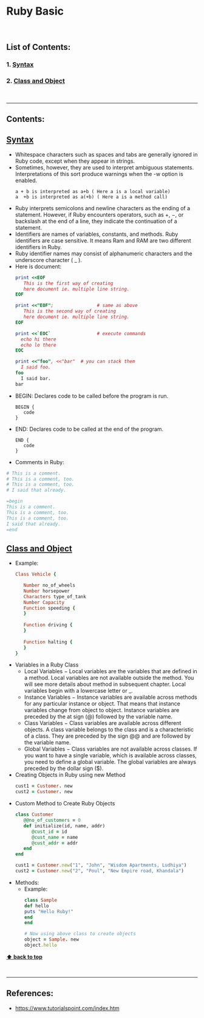 # Ruby Basic

<br />

## List of Contents:
### 1. [Syntax](#content-1)
### 2. [Class and Object](#content-2)

<br />

---

## Contents:

## [Syntax](https://google.com) <span id="content-1"></span>
- Whitespace characters such as spaces and tabs are generally ignored in Ruby code, except when they appear in strings.
- Sometimes, however, they are used to interpret ambiguous statements. Interpretations of this sort produce warnings when the -w option is enabled.
  ```text
  a + b is interpreted as a+b ( Here a is a local variable)
  a  +b is interpreted as a(+b) ( Here a is a method call)
  ```
- Ruby interprets semicolons and newline characters as the ending of a statement. However, if Ruby encounters operators, such as +, −, or backslash at the end of a line, they indicate the continuation of a statement.
- Identifiers are names of variables, constants, and methods. Ruby identifiers are case sensitive. It means Ram and RAM are two different identifiers in Ruby.
- Ruby identifier names may consist of alphanumeric characters and the underscore character ( _ ).
- Here is document:
  ```ruby
  print <<EOF
     This is the first way of creating
     here document ie. multiple line string.
  EOF

  print <<"EOF";                # same as above
     This is the second way of creating
     here document ie. multiple line string.
  EOF

  print <<`EOC`                 # execute commands
    echo hi there
    echo lo there
  EOC

  print <<"foo", <<"bar"  # you can stack them
    I said foo.
  foo
    I said bar.
  bar
  ```
- BEGIN: Declares code to be called before the program is run.
  ```text
  BEGIN {
     code
  }
  ```
- END: Declares code to be called at the end of the program.
  ```text
  END {
     code
  }
  ```
- Comments in Ruby:
```ruby
# This is a comment.
# This is a comment, too.
# This is a comment, too.
# I said that already.

=begin
This is a comment.
This is a comment, too.
This is a comment, too.
I said that already.
=end
```

## [Class and Object](https://google.com) <span id="content-2"></span>
- Example:
  ```ruby
  Class Vehicle {

     Number no_of_wheels
     Number horsepower
     Characters type_of_tank
     Number Capacity
     Function speeding {
     }
     
     Function driving {
     }
     
     Function halting {
     }
  }
  ```
- Variables in a Ruby Class
  - Local Variables − Local variables are the variables that are defined in a method. Local variables are not available outside the method. You will see more details about method in subsequent chapter. Local variables begin with a lowercase letter or _.
  - Instance Variables − Instance variables are available across methods for any particular instance or object. That means that instance variables change from object to object. Instance variables are preceded by the at sign (@) followed by the variable name.
  - Class Variables − Class variables are available across different objects. A class variable belongs to the class and is a characteristic of a class. They are preceded by the sign @@ and are followed by the variable name.
  - Global Variables − Class variables are not available across classes. If you want to have a single variable, which is available across classes, you need to define a global variable. The global variables are always preceded by the dollar sign ($).
- Creating Objects in Ruby using new Method
  ```ruby
  cust1 = Customer. new
  cust2 = Customer. new
  ```
- Custom Method to Create Ruby Objects
  ```ruby
  class Customer
     @@no_of_customers = 0
     def initialize(id, name, addr)
        @cust_id = id
        @cust_name = name
        @cust_addr = addr
     end
  end
  
  cust1 = Customer.new("1", "John", "Wisdom Apartments, Ludhiya")
  cust2 = Customer.new("2", "Poul", "New Empire road, Khandala")
  ```
- Methods:
  - Example:
    ```ruby
    class Sample
    def hello
    puts "Hello Ruby!"
    end
    end

    # Now using above class to create objects
    object = Sample. new
    object.hello
    ```
  

**[⬆ back to top](#list-of-contents)**

<br />

---

## References:
- https://www.tutorialspoint.com/index.htm
